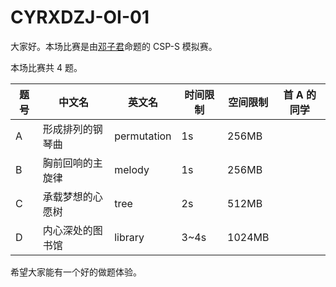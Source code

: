 # CYRXDZJ-OI-01

大家好。本场比赛是由[邓子君](https://www.luogu.com.cn/user/387836)命题的 CSP-S 模拟赛。

本场比赛共 $4$ 题。

| 题号 | 中文名           | 英文名      | 时间限制 | 空间限制 | 首 A 的同学 |
| ---- | ---------------- | ----------- | -------- | -------- | ----------- |
| A    | 形成排列的钢琴曲 | permutation | 1s       | 256MB    |             |
| B    | 胸前回响的主旋律 | melody      | 1s       | 256MB    |             |
| C    | 承载梦想的心愿树 | tree        | 2s       | 512MB    |             |
| D    | 内心深处的图书馆 | library     | 3~4s     | 1024MB   |             |

希望大家能有一个好的做题体验。